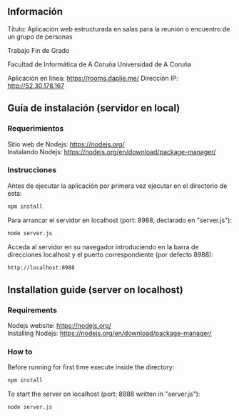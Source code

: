 ## Información

Título: Aplicación web estructurada en salas para la reunión o encuentro de un grupo de personas

Trabajo Fin de Grado

Facultad de Informática de A Coruña
Universidad de A Coruña


Aplicación en línea: https://rooms.daplie.me/
Dirección IP: http://52.30.178.167

## Guía de instalación (servidor en local)
### Requerimientos

Sitio web de Nodejs: https://nodejs.org/  
Instalando Nodejs: https://nodejs.org/en/download/package-manager/

### Instrucciones

Antes de ejecutar la aplicación por primera vez ejecutar en el directorio de esta:

```bash
npm install
```


Para arrancar el servidor en localhost (port: 8988, declarado en "server.js"):

```bash
node server.js
```

Acceda al servidor en su navegador introduciendo en la barra de direcciones localhost y el puerto correspondiente (por defecto 8988):

```bash
http://localhost:8988
```

## Installation guide (server on localhost)
### Requirements

Nodejs website: https://nodejs.org/  
Installing Nodejs: https://nodejs.org/en/download/package-manager/

### How to

Before running for first time execute inside the directory:

```bash
npm install
```


To start the server on localhost (port: 8988 written in "server.js"):

```bash
node server.js
```
